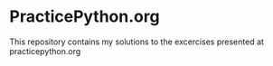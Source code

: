 # PracticePython.org

This repository contains my solutions to the excercises presented at practicepython.org
